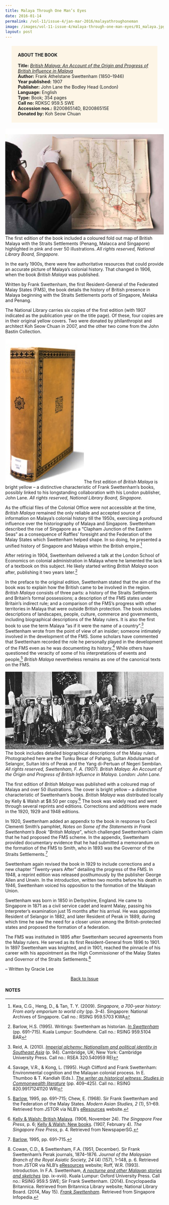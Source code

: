 ```yaml
---
title: Malaya Through One Man’s Eyes
date: 2016-01-14
permalink: /vol-11/issue-4/jan-mar-2016/malayathroughoneman
image: /images/vol-11-issue-4/malaya-through-one-man-eyes/01_malaya.jpg
layout: post
---
```

<div style="background-colour:#fdf5e6; padding:20px; margin: 20px; background: #fdf5e6;"><b>ABOUT THE BOOK</b>
<br><br>
<b>Title:</b> <i><a href="https://eservice.nlb.gov.sg/item_holding.aspx?bid=4250035">British Malaya: An Account of the Origin and Progress of British Influence in Malaya</a></i>
<br>
<b>Author:</b> Frank Athelstane Swettenham (1850–1946)
<br>
<b>Year published:</b> 1907
<br>
<b>Publisher:</b> John Lane the Bodley Head (London)
<br>
<b>Language:</b> English
<br>
<b>Type:</b> Book; 354 pages
<br>
<b>Call no:</b> RDKSC 959.5 SWE
<br>
<b>Accession nos.:</b> B20086514D, B20086515E
<br>
<b>Donated by:</b> Koh Seow Chuan</div>

<div style="background-color: white;"><br><img src="/images/vol-11-issue-4/malaya-through-one-man-eyes/03_malaya.jpg">The first edition of the book included a coloured fold out map of British Malaya with the Straits Settlements (Penang, Malacca and Singapore) highlighted in pink and over 50 illustrations. <i>All rights reserved, National Library Board, Singapore.</i></div>

In the early 1900s, there were few authoritative resources that could provide an accurate picture of Malaya’s colonial history. That changed in 1906, when the book *British Malaya* was published.

Written by Frank Swettenham, the first Resident-General of the Federated Malay States (FMS), the book details the history of British presence in Malaya beginning with the Straits Settlements ports of Singapore, Melaka and Penang.

The National Library carries six copies of the first edition (with 1907 indicated as the publication year on the title page). Of these, four copies are in their original yellow covers. Two were donated by philanthropist and architect Koh Seow Chuan in 2007, and the other two come from the
John Bastin Collection.

<div style="background-color: white;"><br><img style="width:250px" src="/images/vol-11-issue-4/malaya-through-one-man-eyes/01a_malaya.jpg">The first edition of <i>British Malaya</i> is bright yellow – a distinctive characteristic of Frank Swettenham’s books, possibly linked to his longstanding collaboration with his London publisher, John Lane. <i>All rights reserved, National Library Board, Singapore.</i></div>

As the official files of the Colonial Office were not accessible at the time, *British Malaya* remained the only reliable and accepted source of information on Malaya’s colonial history till the 1950s, exercising a profound influence over the historiography of Malaya and Singapore. Swettenham described the rise of Singapore as a “Clapham Junction of the Eastern Seas” as a consequence of Raffles’ foresight and the Federation of the Malay States which Swettenham helped shape. In so doing, he presented a unified history of Singapore and Malaya within the British empire.[^1]

After retiring in 1904, Swettenham delivered a talk at the London School of Economics on colonial administration in Malaya where he lamented the lack of a textbook on this subject. He likely started writing *British Malaya* soon after, publishing it two years later.[^2]

In the preface to the original edition, Swettenham stated that the aim of the book was to explain how the British came to be involved in the region. *British Malaya* consists of three parts: a history of the Straits Settlements and Britain’s formal possessions; a description of the FMS states under Britain’s indirect rule; and a comparison of the FMS’s progress with other territories in Malaya that were outside British protection. The book includes descriptions of landscapes, people, culture, commerce and governments, including biographical descriptions of the Malay rulers. It is also the first book to use the term Malaya “as if it were the name of a country”.[^3] Swettenham wrote from the point of view of an insider; someone intimately involved in the development of the FMS. Some scholars have commented that Swettenham recorded the role he personally played in the development of the FMS even as he was documenting its history.[^4] While others have questioned the veracity of some of his interpretations of events and people,[^5] *British Malaya* nevertheless remains as one of the canonical texts on the FMS.

<div style="background-color: white;"><img src="/images/vol-11-issue-4/malaya-through-one-man-eyes/02a_malaya.jpg">The book includes detailed biographical descriptions of the Malay rulers. Photographed here are the Tunku Besar of Pahang, Sultan Abdulsamad of Selangor, Sultan Idris of Perak and the Yang di-Pertuan of Negeri Sembilan. <i>All rights reserved, Swettenham, F. A. (1907). British Malaya: An Account of the Origin and Progress of British Influence in Malaya. London: John Lane.</i></div>

The first edition of *British Malaya* was published with a coloured map of Malaya and over 50 illustrations. The cover is bright yellow – a distinctive characteristic of Swettenham’s books. *British Malaya* was distributed locally by Kelly & Walsh at $8.50 per copy.[^6] The book was widely read and went through several reprints and editions. Corrections and additions were made in the 1920, 1929 and 1948 editions.

In 1920, Swettenham added an appendix to the book in response to Cecil Clementi Smith’s pamphlet, *Notes on Some of the Statements in Frank Swettenham’s Book “British Malaya”*, which challenged Swettenham’s claim that he had proposed the FMS scheme. In the appendix, Swettenham provided documentary evidence that he had submitted a memorandum on the formation of the FMS to Smith, who in 1893 was the Governor of the Straits Settlements.[^7]

Swettenham again revised the book in 1929 to include corrections and a new chapter “Twenty-years After” detailing the progress of the FMS. In 1948, a reprint edition was released posthumously by the publisher George Allen and Unwin. In the introduction, written two months before his death in 1946, Swettenham voiced his opposition to the formation of the Malayan Union.

Swettenham was born in 1850 in Derbyshire, England. He came to Singapore in 1871 as a civil service cadet and learnt Malay, passing his Interpreter’s examination just 15 months after his arrival. He was appointed Resident of Selangor in 1882, and later Resident of Perak in 1889, during which time he saw the need for a closer union among the British-protected states and proposed the formation of a federation.

The FMS was instituted in 1895 after Swettenham secured agreements from the Malay rulers. He served as its first Resident-General from 1896 to 1901. In 1897 Swettenham was knighted, and in 1901, reached the pinnacle of his career with his appointment as the High Commissioner of the Malay States and Governor of the Straits Settlements.[^8]

– Written by Gracie Lee

<a href="/vol-11/issue-4/jan-mar-2016/"><center>Back to Issue</center></a>

#### **NOTES**

[^1]: Kwa, C.G., Heng, D., & Tan, T. Y. (2009). *Singapore, a 700-year history: From early emporium to world city* (pp. 3–4). Singapore: National Archives of Singapore. Call no.: RSING 959.5703 KWA

[^2]:Barlow, H.S. (1995). Writings: Swettenham as historian. *[In Swettenham](http://eservice.nlb.gov.sg/item_holding_s.aspx?bid=7490524)* (pp. 691–715). Kuala Lumpur: Southdene. Call no.: RSING 959.5104 BAR

[^3]:Reid, A. (2010). *[Imperial alchemy: Nationalism and political identity in Southeast Asia](http://eservice.nlb.gov.sg/item_holding_s.aspx?bid=13352726)* (p. 94). Cambridge, UK; New York: Cambridge University Press. Call no.: RSEA 320.540959 REI

[^4]:Savage, V.R., & Kong, L. (1995). Hugh Clifford and Frank Swettenham: Environmental cognition and the Malayan colonial process. In E. Thumboo & T. Kandiah (Eds.). *[The writer as historical witness: Studies in Commonwealth literature](http://eservice.nlb.gov.sg/item_holding_s.aspx?bid=7504056)* (pp. 409–425). Call no.: RSING 820.99171241120 WRI

[^5]:[Barlow](http://eservice.nlb.gov.sg/item_holding_s.aspx?bid=7490524), 1995, pp. 691–715; Chew, E. (1968). Sir Frank Swettenham and the Federation of the Malay States. *Modern Asian Studies, 2* (1), 51–69. Retrieved from JSTOR via NLB’s [eResources](https://eresources.nlb.gov.sg/main/) website.

[^6]:[Kelly & Walsh: British Malaya](http://eresources.nlb.gov.sg/newspapers/Digitised/Article/singfreepressb19061124-1.2.23.1). (1906, November 24). *The Singapore Free Press*, p. 6; [Kelly & Walsh: New books](http://eresources.nlb.gov.sg/newspapers/Digitised/Article/singfreepressb19070204-1.2.16.1). (1907, February 4). *The Singapore Free Press*, p. 4. Retrieved from NewspaperSG.

[^7]:[Barlow](http://eservice.nlb.gov.sg/item_holding_s.aspx?bid=7490524), 1995, pp. 691–715.

[^8]:Cowan, C.D., & Swettenham, F.A. (1951, December). Sir Frank Swettenham’s Perak journals, 1874–1876. *Journal of the Malaysian Branch of the Royal Asiatic Society, 24* (4) (157), 1–148, p. 6. Retrieved from JSTOR via NLB’s [eResources](https://eresources.nlb.gov.sg/main/) website; Roff, W.R. (1993). Introduction. In F.A. Swettenham, *[A nocturne and other Malayan stories and sketches](http://eservice.nlb.gov.sg/item_holding_s.aspx?bid=6531099)* (pp. ix–xviii). Kuala Lumpur: Oxford University Press. Call no.: RSING 959.5 SWE; Sir Frank Swettenham. (2014). Encyclopaedia Britannica. Retrieved from Britannica Library website; National Library Board. (2014, May 15). *[Frank Swettenham](http://eresources.nlb.gov.sg/infopedia/articles/SIP_2014-05-16_133845.html)*. Retrieved from Singapore Infopedia.